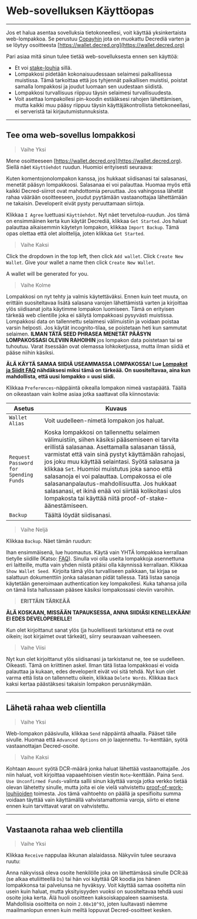 # <i class="fa fa-firefox"></i>Web-sovelluksen Käyttöopas

---

Jos et halua asentaa sovelluksia tietokoneellesi, voit käyttää
yksinkertaista web-lompakkoa. Se perustuu
[Copayhin](https://github.com/bitpay/copay) jota on muokattu Decrediä varten
ja se löytyy osoitteesta
[https://wallet.decred.org](https://wallet.decred.org)

Pari asiaa mitä sinun tulee tietää web-sovelluksesta 
ennen sen käyttöä:

* Et voi
  [stake-louhia](/mining/proof-of-stake.md)
  sillä.
* Lompakkosi pidetään kokonaisuudessaan selaimesi paikallisessa
  muistissa. Tämä tarkoittaa että jos tyhjennät paikallisen muistisi, poistat
  samalla lompakkosi ja joudut luomaan sen uudestaan siidistä.
* Lompakkosi turvallisuus riippuu täysin 
  selaimesi turvallisuudesta.
* Voit asettaa lompakollesi pin-koodin estääksesi rahojen lähettämisen, mutta
  kaikki muu pääsy riippuu täysin käyttäjäkontrollista
  tietokoneellasi, ei serveristä tai kirjautumistunnuksista.

---

## <i class="fa fa-plus-circle"></i> Tee oma web-sovellus lompakkosi

> Vaihe Yksi

Mene osoitteeseen [https://wallet.decred.org](https://wallet.decred.org). Siellä näet
`Käyttöehdot` ruudun. Huomioi erityisesti
seuraava:

Kuten komentojonolompakon kanssa, jos hukkaat siidisanasi tai
salasanasi, menetät pääsyn lompakkoosi. Salasanaa ei voi
palauttaa. Huomaa myös että kaikki Decred-siirrot ovat
mahdottomia peruuttaa. Jos vahingossa lähetät rahaa väärään
osoitteeseen, joudut pyytämään vastaanottajaa lähettämään ne takaisin.
Developerit eivät pysty peruuttamaan siirtoja.

Klikkaa `I Agree` luettuasi `Käyttöehdot`. Nyt näet
tervetuloa-ruudun. Jos tämä on ensimmäinen kerta kun
käytät Decrediä, klikkaa `Get Started`. Jos haluat palauttaa
aikaisemmin käytetyn lompakon, klikkaa `Import Backup`. Tämä opas
olettaa että olet aloittelija, joten klikkaa `Get Started`.

> Vaihe Kaksi

Click the dropdown in the top left, then click `Add wallet`. Click
`Create New Wallet`. Give your wallet a name then click `Create New Wallet`.

A wallet will be generated for you.


> Vaihe Kolme

Lompakkosi on nyt tehty ja valmis käytettäväksi. Ennen kuin teet muuta,
on erittäin suositeltavaa lisätä salasana varojen lähettämistä varten ja
kirjoittaa ylös siidisanat joita käytimme lompakon luomiseen. Tämä on erityisen
tärkeää web clientille joka ei säilytä lompakkoasi pysyvästi muistissa.
Lompakkosi data on tallennettu selaimesi välimuistiin ja voidaan poistaa
varsin helposti. Jos käytät incognito-tilaa, se poistetaan heti kun sammutat
selaimen. **ILMAN TÄTÄ SEED PHRASEA MENETÄT PÄÄSYN LOMPAKOSSASI
OLEVIIN RAHOIHIN** jos lompakon data poistetaan tai se tuhoutuu. Varat itsessään
ovat olemassa lohkoketjussa, mutta ilman siidiä et pääse niihin käsiksi.

<i class="fa fa-exclamation-triangle"></i> **ÄLÄ KÄYTÄ SAMAA SIIDIÄ USEAMMASSA LOMPAKOSSA! Lue [Lompakot ja Siidit FAQ](/faq/wallets-and-seeds.md#3-can-i-run-multiple-wallets) nähdäksesi miksi tämä on tärkeää. On suositeltavaa, aina kun mahdollista, että uusi lompakko = uusi siidi.**

Klikkaa `Preferences`-näppäintä oikealla lompakon nimeä vastapäätä. Täällä on oikeastaan vain kolme asiaa jotka saattavat olla kiinnostavia:

Asetus                                | Kuvaus
---                                   | ---
`Wallet Alias`                        | Voit uudelleen-nimetä lompakon jos haluat.
`Request Password for Spending Funds` | Koska lompakkosi on tallennettu selaimen välimuistiin, siihen käsiksi pääsemiseen ei tarvita erillistä salasanaa. Asettamalla salasanan tässä, varmistat että vain sinä pystyt käyttämään rahojasi, jos joku muu käyttää selaintasi. Syötä salasana ja klikkaa `Set`. Huomioi muistutus joka sanoo että salasanoja ei voi palauttaa. Lompakossa ei ole salasananpalautus-mahdollisuutta. Jos hukkaat salasanasi, et ikinä enää voi siirtää kolikoitasi ulos lompakosta tai käyttää niitä proof-of-stake-äänestämiseen.
`Backup`                              | Täältä löydät siidisanasi.

> Vaihe Neljä

Klikkaa `Backup`. Näet tämän ruudun:

Ihan ensimmäisenä, lue huomautus. Käytä vain YHTÄ lompakkoa kerrallaan tietylle siidille
(Katso: [FAQ](#)). Sinulla voi olla useita lompakkoja asennettuna eri laitteille, mutta
vain yhden niistä pitäisi olla käynnissä kerrallaan. Klikkaa `Show Wallet Seed`.  Kirjoita tämä
ylös turvalliseen paikkaan, tai kirjaa se salattuun dokumenttiin jonka salasanan pidät tallessa.
Tätä listaa sanoja käytetään generoimaan authentication key lompakollesi. Kuka tahansa jolla on tämä
lista hallussaan pääsee käsiksi lompakossasi oleviin varoihin.

> **ERITTÄIN TÄRKEÄÄ**

**ÄLÄ KOSKAAN, MISSÄÄN TAPAUKSESSA, ANNA SIIDIÄSI KENELLEKÄÄN! EI EDES DEVELOPEREILLE!**

Kun olet kirjoittanut sanat ylös (ja huolellisesti tarkistanut että ne ovat oikein; isot kirjaimet ovat tärkeät), siirry seuraavaan vaiheeseen.

> Vaihe Viisi

Nyt kun olet kirjoittanut ylös siidisanasi ja tarkistanut ne, tee se uudelleen.
Oikeasti. Tämä on kriittinen askel. Ilman tätä listaa lompakkoasi
ei voida palauttaa ja kukaan, edes developerit eivät voi sitä tehdä.
Nyt kun olet varma että lista on tallennettu oikein, klikkaa
`Delete Words`. Klikkaa `Back` kaksi kertaa päästäksesi takaisin lompakon perusnäkymään.

---

## <i class="fa fa-long-arrow-right"></i> Lähetä rahaa web clientilla

> Vaihe Yksi

Web-lompakon pääsivulla, klikkaa `Send` näppäintä alhaalla.
Pääset tälle sivulle. Huomaa että `Advanced Options`
on jo laajennettu. `To`-kenttään, syötä vastaanottajan
Decred-osoite.

> Vaihe Kaksi

Kohtaan `Amount` syötä DCR-määrä jonka haluat lähettää vastaanottajalle. Jos niin
haluat, voit kirjoittaa vapaaehtoisen viestin `Note`-kenttään. Paina `Send`. 
`Use Unconfirmed Funds`-valinta sallii sinun käyttää varoja jotka verkko tietää
olevan lähetetty sinulle, mutta joita ei ole vielä vahvistettu [proof-of-work-louhijoiden](/mining/proof-of-work.md) toimesta. Jos tämä vaihtoehto on päällä ja spesifioitu summa voidaan täyttää vain
käyttämällä vahvistamattomia varoja, siirto ei etene ennen kuin tarvittavat varat on vahvistettu.

---

## <i class="fa fa-long-arrow-left"></i> Vastaanota rahaa web clientilla

> Vaihe Yksi

Klikkaa `Receive` nappulaa ikkunan alalaidassa. Näkyviin tulee
seuraava ruutu:

Anna näkyvissä oleva osoite henkilölle joka on lähettämässä sinulle DCR:ää (se alkaa
etuliitteellä `Ds`) tai hän voi käyttää QR koodia jos hänen lompakkonsa tai palvelunsa
ne hyväksyy. Voit käyttää samaa osoitetta niin usein kuin haluat, mutta
yksityisyyden vuoksi on suositeltavaa tehdä uusi osoite joka kerta.
Älä huoli osoitteen kaksoiskappaleen saamisesta. Mahdollisia osoitteita
on noin `2.08x10^93`, joten luultavasti näemme maailmanlopun ennen
kuin meiltä loppuvat Decred-osoitteet kesken.

